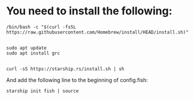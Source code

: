 # You need to install the following:

    /bin/bash -c "$(curl -fsSL https://raw.githubusercontent.com/Homebrew/install/HEAD/install.sh)"


    sudo apt update
    sudo apt install grc


    curl -sS https://starship.rs/install.sh | sh



And add the following line to the beginning of config.fish:

    starship init fish | source
